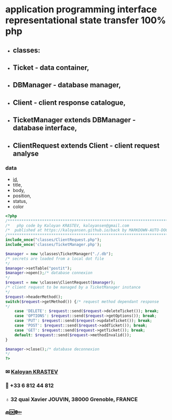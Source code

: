 # application programming interface representational state transfer 100% php
- ## classes: 
- ## Ticket - data container,
- ## DBManager - database manager,
- ## Client - client response catalogue,
- ## TicketManager extends DBManager - database interface,
- ## ClientRequest extends Client - client request analyse

### data
- <ins>id</ins>,
- title,
- body,
- position,
- status,
- color


<!-- MARKDOWN-AUTO-DOCS:START (CODE:src=./api.php) -->
<!-- The below code snippet is automatically added from ./api.php -->
```php
<?php
/***************************************************************************/
/*   php code by Kaloyan KRASTEV, kaloyansen@gmail.com                    */
/*  published at https://kaloyansen.github.io/back by MARKDOWN-AUTO-DOCS */
/************************************************************************/
include_once("classes/ClientRequest.php");
include_once('classes/TicketManager.php');

$manager = new \classes\TicketManager("./.db");
/* secrets are loaded from a local dot file
*/
$manager->setTable("postit");
$manager->open();/* database connexion
*/
$request = new \classes\ClientRequest($manager);
/* client request to be managed by a TicketManager instance
*/
$request->headerMethod();
switch($request->getMethod()) {/* request method dependant response
*/
    case 'DELETE': $request::send($request->deleteTicket()); break;
    case 'OPTIONS': $request::send($request->getOptions()); break;
    case 'PUT': $request::send($request->updateTicket()); break;
    case 'POST': $request::send($request->addTicket()); break;
    case 'GET': $request::send($request->getTicket()); break;
    default: $request::send($request->methodInvalid());
}

$manager->close();/* database deconnexion
*/
?>
```
<!-- MARKDOWN-AUTO-DOCS:END -->

### &#9993; [Kaloyan KRASTEV](mailto:kaloyansen@gmail.com)
### &#128241; +33 6 812 44 812
### &#9793; 32 quai Xavier JOUVIN, 38000 Grenoble, FRANCE

#### [&#128281;&#127383;&#9940;&#8678;](../.)


